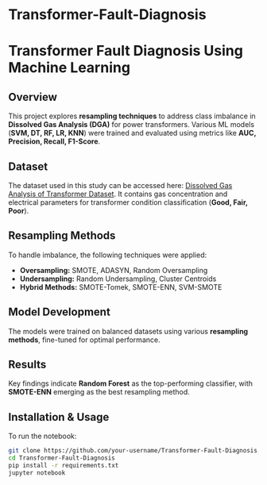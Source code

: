 # Transformer-Fault-Diagnosis
# Transformer Fault Diagnosis Using Machine Learning  

## Overview  
This project explores **resampling techniques** to address class imbalance in **Dissolved Gas Analysis (DGA)** for power transformers. Various ML models (**SVM, DT, RF, LR, KNN**) were trained and evaluated using metrics like **AUC, Precision, Recall, F1-Score**.  

## Dataset  
The dataset used in this study can be accessed here: [Dissolved Gas Analysis of Transformer Dataset](https://www.kaggle.com/datasets/bantipatel20/dissolved-gas-analysis-of-transformer). It contains gas concentration and electrical parameters for transformer condition classification (**Good, Fair, Poor**).  

## Resampling Methods  
To handle imbalance, the following techniques were applied:  
- **Oversampling:** SMOTE, ADASYN, Random Oversampling  
- **Undersampling:** Random Undersampling, Cluster Centroids  
- **Hybrid Methods:** SMOTE-Tomek, SMOTE-ENN, SVM-SMOTE  

## Model Development  
The models were trained on balanced datasets using various **resampling methods**, fine-tuned for optimal performance.  

## Results  
Key findings indicate **Random Forest** as the top-performing classifier, with **SMOTE-ENN** emerging as the best resampling method.  

## Installation & Usage  
To run the notebook:  
```bash
git clone https://github.com/your-username/Transformer-Fault-Diagnosis.git  
cd Transformer-Fault-Diagnosis  
pip install -r requirements.txt  
jupyter notebook  

